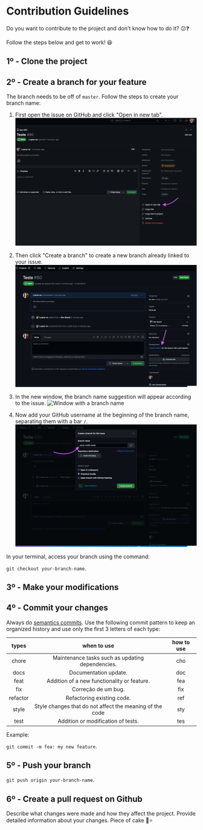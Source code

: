 # Contribution Guidelines

Do you want to contribute to the project and don't know how to do it? :confused::question:

Follow the steps below and get to work! :satisfied:

## 1º - Clone the project

## 2º - Create a branch for your feature

The branch needs to be off of `master`. Follow the steps to create your branch name:

1. First open the issue on GitHub and click "Open in new tab". ![Open issue in a new tab](images/contribution-guidelines/open-in-new-tab.png)

2. Then click "Create a branch" to create a new branch already linked to your issue. ![Click to create a new branch linked to issue](images/contribution-guidelines/create-branch-linked-issue.png)

3. In the new window, the branch name suggestion will appear according to the issue. ![Window with a branch name](images/contribution-guidelines/window-with-name-branch.png)

4. Now add your GitHub username at the beginning of the branch name, separating them with a bar `/`. ![In the window, edit the branch name by adding a username at the beginning and save](images/contribution-guidelines/edit-name-branch-and-save.png)

In your terminal, access your branch using the command:

`git checkout your-branch-name`.

## 3º - Make your modifications

## 4º - Commit your changes

Always do [semantics commits][1]. Use the following commit pattern to keep an organized history and use only the first 3 letters of each type:

| **types** |                     **when to use**                      | **how to use** |
| :-------: | :------------------------------------------------------: | :------------: |
|   chore   |    Maintenance tasks such as updating dependencies\.     |      cho       |
|   docs    |                  Documentation update\.                  |      doc       |
|   feat    |       Addition of a new functionality or feature\.       |      fea       |
|    fix    |                   Correção de um bug\.                   |      fix       |
| refactor  |               Refactoring existing code\.                |      ref       |
|   style   | Style changes that do not affect the meaning of the code |      sty       |
|   test    |           Addition or modification of tests\.            |      tes       |

Example:

`git commit -m fea: my new feature`.

## 5º - Push your branch

`git push origin your-branch-name`.

## 6º - Create a pull request on Github

Describe what changes were made and how they affect the project. Provide detailed information about your changes. Piece of cake :cake::star:

[1]: https://programadriano.medium.com/dica-r%C3%A1pida-commits-sem%C3%A2nticos-e0ca2139badd#:~:text=Chore%3A%20Utilizamos%20o%20chore%20quando,como%3A%20adicionar%20algo%20dentro%20do%20.
